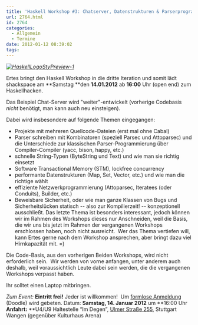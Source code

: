 ```yaml
---
title: 'Haskell Workshop #3: Chatserver, Datenstrukturen & Parserprogrammierung'
url: 2764.html
id: 2764
categories:
  - Allgemein
  - Termine
date: 2012-01-12 08:39:02
tags:
---
```


_[![](https://blog.shackspace.de/wp-content/uploads/2011/12/HaskellLogoStyPreview-1.png "HaskellLogoStyPreview-1")](https://blog.shackspace.de/wp-content/uploads/2011/12/HaskellLogoStyPreview-1.png)_

Ertes bringt den Haskell Workshop in die dritte Iteration und somit lädt shackspace am **Samstag **den **14.01.2012** ab **16:00** Uhr (open end) zum Haskellhacken.

Das Beispiel Chat-Server wird "weiter"-entwickelt (vorherige Codebasis _nicht_ benötigt, man kann auch neu einsteigen).

Dabei wird insbesondere auf folgende Themen eingegangen:

*   <!--more-->Projekte mit mehreren Quellcode-Dateien (erst mal ohne Cabal)
*   Parser schreiben mit Kombinatoren (speziell Parsec und         Attoparsec) und die Unterschiede zur klassischen         Parser-Programmierung über Compiler-Compiler (yacc, bison,         happy, etc.)
*   schnelle String-Typen (ByteString und Text) und wie man sie         richtig einsetzt
*   Software Transactional Memory (STM), lockfree concurrency
*   performante Datenstrukturen (Map, Set, Vector, etc.) und wie man         die richtige wählt
*   effiziente Netzwerkprogrammierung (Attoparsec, Iteratees (oder         Conduits), Builder, etc.)
*   Beweisbare Sicherheit, oder wie man ganze Klassen von Bugs und         Sicherheitslücken statisch -- also zur Kompilierzeit! --         konzeptionell ausschließt.
Das letzte Thema ist besonders interessant, jedoch können wir im Rahmen des Workshops dieses nur Anschneiden, weil die Basis, die     wir uns bis jetzt im Rahmen der vergangenen Workshops erschlossen     haben, noch nicht ausreicht.   Wer das Thema vertiefen will, kann Ertes gerne     nach dem Workshop ansprechen, aber bringt dazu viel Hirnkapazität     mit. =)

Die Code-Basis, aus den vorherigen Beiden Workshops, wird nicht erforderlich     sein.  Wir werden von vorne anfangen, unter anderem auch deshalb,     weil voraussichtlich Leute dabei sein werden, die die vergangenen     Workshops verpasst haben.

Ihr solltet einen Laptop mitbringen.

_Zum Event:_
**Eintritt frei!** Jeder ist willkommen!  Um [formlose Anmeldung](http://www.doodle.com/v247hidebrcbt4px) (Doodle) wird gebeten.
Datum: **Samstag, 14\. Januar 2012** um **16:00 Uhr
**Anfahrt:** **U4/U9 Haltestelle “Im Degen”, [Ulmer Straße 255](../?page_id=713), Stuttgart Wangen (gegenüber Kulturhaus Arena)